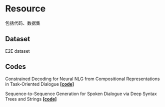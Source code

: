 # Resource

包括代码、数据集

## Dataset

E2E dataset

## Codes

Constrained Decoding for Neural NLG from Compositional Representations in Task-Oriented Dialogue [**[code]**](https://github.com/facebookresearch/TreeNLG)

Sequence-to-Sequence Generation for Spoken Dialogue via Deep Syntax Trees and Strings [**[code]**](https://github.com/UFAL-DSG/tgen)

